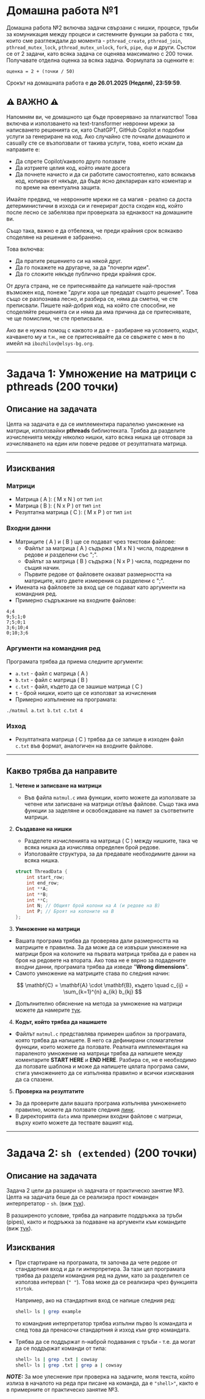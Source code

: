 # Домашна работа №1

Домашна работа №2 включва задачи свързани с нишки, процеси, тръби за комуникация между процеси и системните функции за работа с тях, които сме разглеждали до момента - `pthread_create`, `pthread_join`, `pthread_mutex_lock`, `pthread_mutex_unlock`, `fork`, `pipe`, `dup` и други. Състои се от 2 задачи, като всяка задача се оценява максимално с 200 точки. Получавате отделна оценка за всяка задача. Формулата за оценките е:

```plaintext
оценка = 2 + (точки / 50)
```

Срокът на домашната работа е **до 26.01.2025 (Неделя), 23:59:59**.

## ⚠️ ВАЖНО ⚠️

Напомням ви, че домашното ще бъде проверявано за плагиатство! Това включва и използването
на text-transformer невронни мрежи за написването решенията си, като ChatGPT, GitHub
Copilot и подобни услуги за генериране на код. Ако случайно сте почнали домашното
и casually сте се възползвали от такива услуги, това, което искам да направите е:

- Да спрете Copilot/каквото друго ползвате
- Да изтриете целия код, който имате досега
- Да почнете начисто и да си работите самостоятелно, като всякакъв код, копиран
  от някъде, да бъде ясно деклариран като коментар и по време на евентуална защита.

Имайте предвид, че невронните мрежи не са магия - реално са доста детерминистични
в изхода си и генерират доста сходен код, който после лесно се забелязва при проверката
за еднаквост на домашните ви.

Също така, важно е да отбележа, че преди крайния срок всякакво споделяне на решения
е забранено.

Това включва:

- Да пратите решението си на някой друг.
- Да го покажете на другарче, за да "почерпи идеи".
- Да го сложите някъде публично преди крайния срок.

От друга страна, не се притеснявайте да напишете най-простия възможен код, понеже
"други хора ще предадат същото решение". Това също се разпознава лесно, и разбира
се, няма да сметна, че сте преписвали. Пишете най-добрия код, на който сте способни,
не споделяйте решенията си и няма да има причина да се притеснявате, че ще помислим,
че сте преписвали.

Ако ви е нужна помощ с каквото и да е - разбиране на условието, кодът, качването
му и т.н., не се притеснявайте да се свържете с мен в по
имейл на `ibozhilov@elsys-bg.org`.


---


# Задача 1: Умножение на матрици с pthreads (200 точки)



## Описание на задачата

Целта на задачата е да се имплементира паралелно умножение на матрици, използвайки **pthreads** библиотеката. Tрябва да разделите изчисленията между няколко нишки, като всяка нишка ще отговаря за изчисляването на един или повече редове от резултатната матрица.

---

## Изисквания

### Матрици

- Матрица \( A \): \( M x N \) от тип `int`
- Матрица \( B \): \( N x P \) от тип `int`
- Резултатна матрица \( C \): \( M x P \) от тип `int`

### Входни данни

- Матриците \( A \) и \( B \) ще се подават чрез текстови файлове:
  - Файлът за матрица \( A \) съдържа \( M x N \) числа, подредени в редове и разделени със ";".
  - Файлът за матрица \( B \) съдържа \( N x P \) числа, подредени по същия начин.
  - Първите редове от файловете оказват размерността на матриците, като двете измерения са разделени с ";".
- Имената на файловете за вход ще се подават като аргументи на командния ред.
- Примерно съдръжание на входните файлове:
```plaintext
4;4
9;5;1;0
7;5;0;1
3;6;10;4
0;10;3;6
```


### Аргументи на командния ред

Програмата трябва да приема следните аргументи:
- `a.txt` - файл с матрица \( A \)
- `b.txt` - файл с матрица \( B \)
- `c.txt` - файл, където да се зашише матрица \( C \)
- `t` - брой нишки, които ще се използват за изчисления
- Примерно изпълнение на програмата:
```plaintext
./matmul a.txt b.txt c.txt 4
```

### Изход

- Резултатната матрица \( C \) трябва да се запише в изходен файл `c.txt` във формат, аналогичен на входните файлове.
---

## Какво трябва да направите

1. **Четене и записване на матрици**
   - Във файла `matmul.c` има функции, които можете да използвате за четене или записване на матрици от/във файлове. Също така има функции за заделяне и освобождаване на памет за съответните матрици.

2. **Създаване на нишки**
   - Разделете изчисленията на матрица \( C \) между нишките, така че всяка нишка да изчислява определен брой редове.
   - Използвайте структура, за да предавате необходимите данни на всяка нишка.

   ```c
   struct ThreadData {
       int start_row;
       int end_row;
       int **A;
       int **B;
       int **C;
       int N; // Общият брой колони на A (и редове на B)
       int P; // Броят на колоните на B
   };

3. **Умножение на матрици**
  - Вашата програма трябва да проверява дали размерността на матриците е правилна. За да може да се извърши умножение на матрици броя на колоните на първата матрица трябва да е равен на броя на редовете на втората. Ако това не е вярно за подадените входни данни, програмата трябва да изведе "**Wrong dimensions**".
  - Самото умножение на матриците става по следния начин:
  

  $$
  \mathbf{C} = \mathbf{A} \cdot \mathbf{B}, където \quad c_{ij} = \sum_{k=1}^{n} a_{ik} b_{kj}
  $$

  - Допълнително обяснение на метода за умножение на матрици можете да намерите [тук](https://en.wikipedia.org/wiki/Matrix_multiplication).

4. **Кодът, който трябва да нашишете**
  - Файлът `matmul.c` представлява примерен шаблон за програмата, която трябва да напишете. В него са дефинирани спомагателни функции, които можете да ползвате. Реалната имплементация на параленото умножение на матрици трябва да напишете между коментарите **START HERE** и **END HERE**. Разбира се, не е необходимо да ползвате шаблона и може да напишете цялата програма сами, стига умножението да се изпълнява правилно и всички изисквания да са спазени.

5. **Проверка на резултатите**
 - За да проверите дали вашата програма изпълнява умножението правилно, можете да ползвате следния [линк](https://matrix.reshish.com/multiplication.php).
 - В директорията `data` има примерни входни файлове с матрици, върху които можете да тествате вашият код. 

---


# Задача 2: `sh (extended)` (200 точки)

## Описание на задачата

Задача 2 цели да разшири `sh` задачата от практическо занятие №3. Целта на задачата беше да се реализира прост команден интерпретатор - `sh`. (виж [тук](https://github.com/os-tues/os-tues-2024-2025-11v/tree/main/practice/03-processes)).

В разширеното условие, трябва да направите поддръжка за тръби (pipes), както и подръжка за подаване на аргументи към командите (виж [тук](https://github.com/os-tues/os-tues-2024-2025-11v/blob/main/practice/03-processes/Code/src/shell_args.c)).

## Изисквания

- При стартиране на програмата, тя започва да чете редове от стандартния вход и да ги интерпретира. За тази цел програмата трябва да раздели командния ред на думи, като за разделител се използва интервал (`" "`). Tова може да се реализира чрез функцията `strtok`.

  Например, ако на стандартния вход се напише следния ред:

  ```bash
  shell> ls | grep example
  ```
  то командния интерпретатор трябва изпълни първо ls командата и след това да пренасочи стандартния ѝ изход към grep командата.

- Трябва да се поддържат n-наброй подавания с тръби - т.е. да могат да се поддържат команди от типа:
  ```bash
  shell> ls | grep .txt | cowsay
  shell> ls | grep .txt | grep a | cowsay
  ```

**_NOTE:_** За мое улеснение при проверка на задачите, моля текста, който излиза в началото на реда при писане на команда, да е `"shell>"`, както е в примерните от практическо занятие №3.
